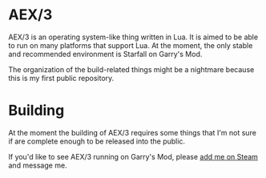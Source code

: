 # AEX/3
AEX/3 is an operating system-like thing written in Lua. It is aimed to be able to run on many platforms that support Lua. At the moment, the only stable and recommended environment is Starfall on Garry's Mod. 

The organization of the build-related things might be a nightmare because this is my first public repository.

# Building
At the moment the building of AEX/3 requires some things that I'm not sure if are complete enough to be released into the public. 

If you'd like to see AEX/3 running on Garry's Mod, please [add me on Steam](https://steamcommunity.com/id/lub13h4lfl1f31gr4mwg0/) and message me.
